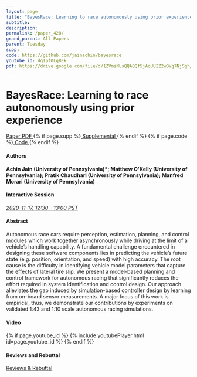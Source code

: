 ```yaml
---
layout: page
title: "BayesRace: Learning to race autonomously using prior experience"
subtitle: 
description:
permalink: /paper_428/
grand_parent: All Papers
parent: Tuesday
supp: 
code: https://github.com/jainachin/bayesrace
youtube_id: dgIpf0Lg8Ek
pdf: https://drive.google.com/file/d/1ZVmsNLsQQAQQf5jAoUUIZ2wOVg7NjSgh/view
---
```


# BayesRace: Learning to race autonomously using prior experience

<a href="https://drive.google.com/file/d/1ZVmsNLsQQAQQf5jAoUUIZ2wOVg7NjSgh/view" target="_blank" rel="noopener noreferrer" class="btn btn-blue"><i class="fa fa-file-text-o" aria-hidden="true"></i> Paper PDF </a> {% if page.supp %}<a href="" target="_blank" rel="noopener noreferrer" class="btn btn-green"><i class="fa fa-file-text-o" aria-hidden="true"></i> Supplemental </a>{% endif %} {% if page.code %}<a href="https://github.com/jainachin/bayesrace" target="_blank" rel="noopener noreferrer" class="btn"><i class="fa fa-github" aria-hidden="true"></i> Code </a>{% endif %} 

#### Authors
**Achin Jain (University of Pennsylvania)*; Matthew O'Kelly (University of Pennsylvania); Pratik Chaudhari (University of Pennsylvania); Manfred Morari (University of Pennsylvania)**

#### Interactive Session
<a href="https://pheedloop.com/corl2020/virtual/?page=sessions&section=SES9KYIJ0A8J4OSAD" target="_blank" rel="noopener noreferrer"><em>2020-11-17, 12:30 - 13:00 PST </em></a>

#### Abstract
Autonomous race cars require perception, estimation, planning, and control modules which work together asynchronously while driving at the limit of a vehicle’s handling capability. A fundamental challenge encountered in designing these software components lies in predicting the vehicle’s future state (e.g. position, orientation, and speed) with high accuracy. The root cause is the difficulty in identifying vehicle model parameters that capture the effects of lateral tire slip. We present a model-based planning and control framework for autonomous racing that significantly reduces the effort required in system identification and control design. Our approach alleviates the gap induced by simulation-based controller design by learning from on-board sensor measurements. A major focus of this work is empirical, thus, we demonstrate our contributions by experiments on validated 1:43 and 1:10 scale autonomous racing simulations.

#### Video
{% if page.youtube_id %}
{% include youtubePlayer.html id=page.youtube_id %}
{% endif %}

#### Reviews and Rebuttal
<a href="https://drive.google.com/file/d/1oSo-xR_nMs5QUALHacNo5Pj_QmDBgOro/view" target="_blank" rel="noopener noreferrer" class="btn btn-purple"><i class="fa fa-pencil-square-o" aria-hidden="true"></i> Reviews & Rebuttal </a>

